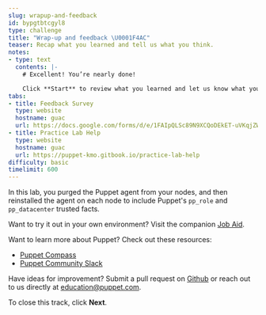 ```yaml
---
slug: wrapup-and-feedback
id: bypgtbtcgyl8
type: challenge
title: "Wrap-up and feedback \U0001F4AC"
teaser: Recap what you learned and tell us what you think.
notes:
- type: text
  contents: |-
    # Excellent! You’re nearly done!

    Click **Start** to review what you learned and let us know what you thought of this track.
tabs:
- title: Feedback Survey
  type: website
  hostname: guac
  url: https://docs.google.com/forms/d/e/1FAIpQLSc89N9XCQoDEkET-uVKqjZWGnqMw0IbzZeeuuCKcoQk5oXr0g/viewform?embedded=true
- title: Practice Lab Help
  type: website
  hostname: guac
  url: https://puppet-kmo.gitbook.io/practice-lab-help
difficulty: basic
timelimit: 600
---
```

In this lab, you purged the Puppet agent from your nodes, and then reinstalled the agent on each node to include Puppet's `pp_role` and `pp_datacenter` trusted facts.

Want to try it out in your own environment? Visit the companion [Job Aid](https://puppet-kmo.gitbook.io/lab-aids/-MZKPjwKRKKFuXxxy7ge/pe101/establish-server-roles-by-reinstalling-agents-with-trusted-facts).

Want to learn more about Puppet? Check out these resources:
- [Puppet Compass](https://learn.puppet.com/)
- [Puppet Community Slack](https://slack.puppet.com/)

Have ideas for improvement? Submit a pull request on [Github](https://github.com/puppetlabs/puppet-instruqt-tracks/tree/main/pe-deploy-and-discover-lab-3-2) or reach out to us directly at <a href="mailto:education@puppet.com">education@puppet.com</a>.

To close this track, click **Next**.
